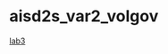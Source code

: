 # aisd2s_var2_volgov
[lab3](https://docs.google.com/document/d/1jx2YXR5nc82R5vh0L3dLx9bVulNme68C/edit?rtpof=true)
